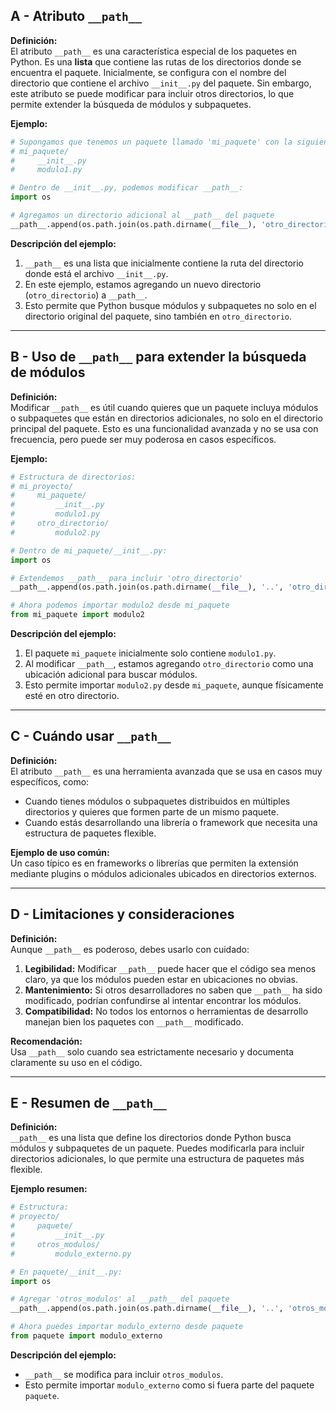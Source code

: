 ## A - Atributo `__path__`

**Definición:**  
El atributo `__path__` es una característica especial de los paquetes en Python. Es una **lista** que contiene las rutas de los directorios donde se encuentra el paquete. Inicialmente, se configura con el nombre del directorio que contiene el archivo `__init__.py` del paquete. Sin embargo, este atributo se puede modificar para incluir otros directorios, lo que permite extender la búsqueda de módulos y subpaquetes.

**Ejemplo:**

```python
# Supongamos que tenemos un paquete llamado 'mi_paquete' con la siguiente estructura:
# mi_paquete/
#     __init__.py
#     modulo1.py

# Dentro de __init__.py, podemos modificar __path__:
import os

# Agregamos un directorio adicional al __path__ del paquete
__path__.append(os.path.join(os.path.dirname(__file__), 'otro_directorio'))
```

**Descripción del ejemplo:**

1.  `__path__` es una lista que inicialmente contiene la ruta del directorio donde está el archivo `__init__.py`.
2.  En este ejemplo, estamos agregando un nuevo directorio (`otro_directorio`) a `__path__`.
3.  Esto permite que Python busque módulos y subpaquetes no solo en el directorio original del paquete, sino también en `otro_directorio`.

---

## B - Uso de `__path__` para extender la búsqueda de módulos

**Definición:**  
Modificar `__path__` es útil cuando quieres que un paquete incluya módulos o subpaquetes que están en directorios adicionales, no solo en el directorio principal del paquete. Esto es una funcionalidad avanzada y no se usa con frecuencia, pero puede ser muy poderosa en casos específicos.

**Ejemplo:**

```python
# Estructura de directorios:
# mi_proyecto/
#     mi_paquete/
#         __init__.py
#         modulo1.py
#     otro_directorio/
#         modulo2.py

# Dentro de mi_paquete/__init__.py:
import os

# Extendemos __path__ para incluir 'otro_directorio'
__path__.append(os.path.join(os.path.dirname(__file__), '..', 'otro_directorio'))

# Ahora podemos importar modulo2 desde mi_paquete
from mi_paquete import modulo2
```

**Descripción del ejemplo:**

1.  El paquete `mi_paquete` inicialmente solo contiene `modulo1.py`.
2.  Al modificar `__path__`, estamos agregando `otro_directorio` como una ubicación adicional para buscar módulos.
3.  Esto permite importar `modulo2.py` desde `mi_paquete`, aunque físicamente esté en otro directorio.

---

## C - Cuándo usar `__path__`

**Definición:**  
El atributo `__path__` es una herramienta avanzada que se usa en casos muy específicos, como:

- Cuando tienes módulos o subpaquetes distribuidos en múltiples directorios y quieres que formen parte de un mismo paquete.
- Cuando estás desarrollando una librería o framework que necesita una estructura de paquetes flexible.

**Ejemplo de uso común:**  
Un caso típico es en frameworks o librerías que permiten la extensión mediante plugins o módulos adicionales ubicados en directorios externos.

---

## D - Limitaciones y consideraciones

**Definición:**  
Aunque `__path__` es poderoso, debes usarlo con cuidado:

1.  **Legibilidad:** Modificar `__path__` puede hacer que el código sea menos claro, ya que los módulos pueden estar en ubicaciones no obvias.
2.  **Mantenimiento:** Si otros desarrolladores no saben que `__path__` ha sido modificado, podrían confundirse al intentar encontrar los módulos.
3.  **Compatibilidad:** No todos los entornos o herramientas de desarrollo manejan bien los paquetes con `__path__` modificado.

**Recomendación:**  
Usa `__path__` solo cuando sea estrictamente necesario y documenta claramente su uso en el código.

---

## E - Resumen de `__path__`

**Definición:**  
`__path__` es una lista que define los directorios donde Python busca módulos y subpaquetes de un paquete. Puedes modificarla para incluir directorios adicionales, lo que permite una estructura de paquetes más flexible.

**Ejemplo resumen:**

```python
# Estructura:
# proyecto/
#     paquete/
#         __init__.py
#     otros_modulos/
#         modulo_externo.py

# En paquete/__init__.py:
import os

# Agregar 'otros_modulos' al __path__ del paquete
__path__.append(os.path.join(os.path.dirname(__file__), '..', 'otros_modulos'))

# Ahora puedes importar modulo_externo desde paquete
from paquete import modulo_externo
```

**Descripción del ejemplo:**

- `__path__` se modifica para incluir `otros_modulos`.
- Esto permite importar `modulo_externo` como si fuera parte del paquete `paquete`.
